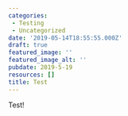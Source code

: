 ```yaml
---
categories:
 - Testing
 - Uncategorized
date: '2019-05-14T18:55:55.000Z'
draft: true
featured_image: ''
featured_image_alt: ''
pubdate: 2019-5-19
resources: []
title: Test
---
```


Test!
